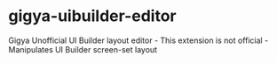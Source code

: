 # gigya-uibuilder-editor
Gigya Unofficial UI Builder layout editor - This extension is not official - Manipulates UI Builder screen-set layout
